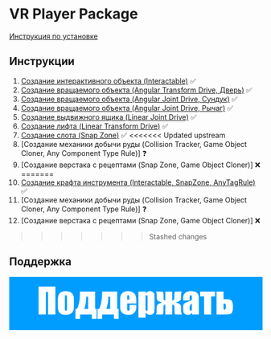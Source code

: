 # VR Player Package

[Инструкция по установке](/Guides/00_Installation/)

## Инструкции

1. [Создание интерактивного объекта (Interactable)](/Guides/01_Interactive/) :white_check_mark:
2. [Создание вращаемого объекта (Angular Transform Drive, Дверь)](/Guides/02_AngularTransformDrive/) :white_check_mark:
3. [Создание вращаемого объекта (Angular Joint Drive, Сундук)](/Guides/03_AngularJointDrive/) :white_check_mark:
4. [Создание вращаемого объекта (Angular Joint Drive, Рычаг)](/Guides/04_AngularJointDrive_Level/) :white_check_mark:
5. [Создание выдвижного ящика (Linear Joint Drive)](/Guides/05_LinearJointDrive_Drawer/) :white_check_mark:
6. [Создание лифта (Linear Transform Drive)](/Guides/06_LinearTransformDrive_Lift/) :white_check_mark:
7. [Создание слота (Snap Zone)](/Guides/07_SnapZone/) :white_check_mark:
<<<<<<< Updated upstream
8. [Создание механики добычи руды (Collision Tracker, Game Object Cloner, Any Component Type Rule)] :question:
9. [Создание верстака с рецептами (Snap Zone, Game Object Cloner)] :x:
=======
8. [Создание крафта инструмента (Interactablе, SnapZone, AnyTagRule)](/Guides/08_AnyTagRule_CraftTools/) :white_check_mark:
9. [Создание механики добычи руды (Collision Tracker, Game Object Cloner, Any Component Type Rule)] :question:
10. [Создание верстака с рецептами (Snap Zone, Game Object Cloner)] :x:
>>>>>>> Stashed changes

## Поддержка

[![Sbor.png](/img/Sbor.png)](https://yoomoney.ru/fundraise/SzaO6AEXfKY.230228)

